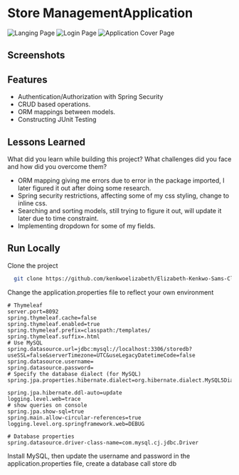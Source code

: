 ﻿# Store ManagementApplication
 ![Langing Page](https://github.com/kenkwoelizabeth/Elizabeth-Kenkwo-Sams-Club-Project/assets/46757955/034260dd-3d08-4a1e-8b1e-68d3394382ea)
![Login Page](https://github.com/kenkwoelizabeth/Elizabeth-Kenkwo-Sams-Club-Project/assets/46757955/40892fc7-e666-4e82-b45b-0b2aeba2277b)
![Application Cover Page](https://github.com/kenkwoelizabeth/Elizabeth-Kenkwo-Sams-Club-Project/assets/46757955/f565de45-8234-4f85-83fe-5ce54d4c441c)

##  Screenshots


## Features

- Authentication/Authorization with Spring Security
- CRUD based operations.
- ORM mappings between models.
- Constructing JUnit Testing

## Lessons Learned

What did you learn while building this project? What challenges did you face and how did you overcome them?

- ORM mapping giving me errors due to error in the package imported, I later figured it out after doing some research.
- Spring security restrictions, affecting some of my css styling, change to inline css.
- Searching and sorting models, still trying to figure it out, will update it later due to time constraint.
- Implementing dropdown for some of my fields.


## Run Locally

Clone the project

```bash
  git clone https://github.com/kenkwoelizabeth/Elizabeth-Kenkwo-Sams-Club-Project.git
```


Change the application.properties file to reflect your own environment
```
# Thymeleaf
server.port=8092
spring.thymeleaf.cache=false
spring.thymeleaf.enabled=true
spring.thymeleaf.prefix=classpath:/templates/
spring.thymeleaf.suffix=.html
# Use MySQL
spring.datasource.url=jdbc:mysql://localhost:3306/storedb?useSSL=false&serverTimezone=UTC&useLegacyDatetimeCode=false
spring.datasource.username=
spring.datasource.password=
# Specify the database dialect (for MySQL)
spring.jpa.properties.hibernate.dialect=org.hibernate.dialect.MySQL5Dialect

spring.jpa.hibernate.ddl-auto=update
logging.level.web=trace
# show queries on console
spring.jpa.show-sql=true
spring.main.allow-circular-references=true
logging.level.org.springframework.web=DEBUG

# Database properties
spring.datasource.driver-class-name=com.mysql.cj.jdbc.Driver
```
Install MySQL, then update the username and password in the application.properties
file, create a database call store db